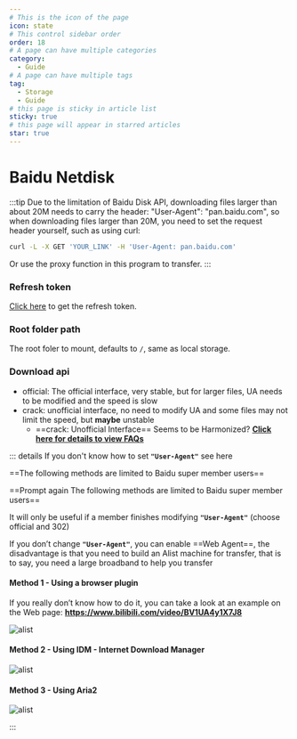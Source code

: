```yaml
---
# This is the icon of the page
icon: state
# This control sidebar order
order: 18
# A page can have multiple categories
category:
  - Guide
# A page can have multiple tags
tag:
  - Storage
  - Guide
# this page is sticky in article list
sticky: true
# this page will appear in starred articles
star: true
---
```


# Baidu Netdisk

:::tip
Due to the limitation of Baidu Disk API, downloading files larger than about 20M needs to carry the header: "User-Agent": "pan.baidu.com", so when downloading files larger than 20M, you need to set the request header yourself, such as using curl:
```bash
curl -L -X GET 'YOUR_LINK' -H 'User-Agent: pan.baidu.com'
```
Or use the proxy function in this program to transfer.
:::

### Refresh token
[Click here](https://openapi.baidu.com/oauth/2.0/authorize?response_type=code&client_id=iYCeC9g08h5vuP9UqvPHKKSVrKFXGa1v&redirect_uri=https://alist.nn.ci/tool/baidu/callback&scope=basic,netdisk&qrcode=1) to get the refresh token.

### Root folder path
The root foler to mount, defaults to `/`, same as local storage.

### Download api
- official: The official interface, very stable, but for larger files, UA needs to be modified and the speed is slow
- crack: unofficial interface, no need to modify UA and some files may not limit the speed, but **maybe** unstable
  - ==crack: Unofficial Interface== Seems to be Harmonized? [**Click here for details to view FAQs**](../../faq/why.md#baidu-cloud-disk-unofficial-download-error-appears-hit-black-userlist-hit-illegal-dlna)



::: details If you don't know how to set **`"User-Agent"`** see here

 ==The following methods are limited to Baidu super member users== 

 ==Prompt again The following methods are limited to Baidu super member users== 

It will only be useful if a member finishes modifying **`"User-Agent"`** (choose official and 302)

If you don’t change **`"User-Agent"`**, you can enable ==Web Agent==, the disadvantage is that you need to build an Alist machine for transfer, that is to say, you need a large broadband to help you transfer

#### Method 1 - Using a browser plugin

If you really don’t know how to do it, you can take a look at an example on the Web page: **https://www.bilibili.com/video/BV1UA4y1X7J8**

![alist](/img/drivers/baidu/bdUA.png)

#### Method 2 - Using IDM - Internet Download Manager

![alist](/img/drivers/baidu/idm-ua.png)

#### Method 3 - Using Aria2

![alist](/img/drivers/baidu/aria2-ua.png)

:::